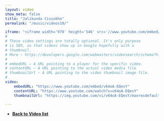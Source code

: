 ```yaml
---
layout: video
show_meta: false
title: "Jalikunda Cissokho"
permalink: "/music/videos10/"

iframe: "<iframe width='970' height='546' src='//www.youtube.com/embed/v64oA-EQesY' frameborder='0' allowfullscreen></iframe>"
#
# These video settings are totally optional. It's only purpose
# is SEO, so that videos show up in Google hopefully with a 
# thumbnail.
# More › https://developers.google.com/webmasters/videosearch/schema?hl=en&rd=1
#
# embedURL – A URL pointing to a player for the specific video.
# contentURL – A URL pointing to the actual video media file
# thumbnailUrl – A URL pointing to the video thumbnail image file.
#
video:
    embedURL: "https://www.youtube.com/embed/v64oA-EQesY"
    contentURL: "https://www.youtube.com/watch?v=v64oA-EQesY"
    thumbnailUrl: "https://img.youtube.com/vi/v64oA-EQesY/maxresdefault.jpg"
    
---
```

- **<a href="{{ site.url }}{{ site.baseurl }}/music/videos/"> Back to Video list</a>**
